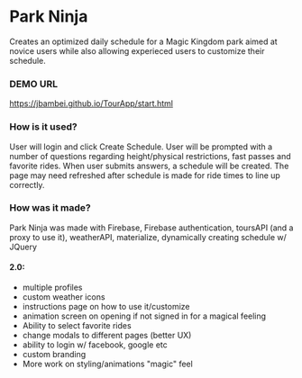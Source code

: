 # Park Ninja
Creates an optimized daily schedule for a Magic Kingdom park aimed at novice users while also allowing experieced users to customize their schedule. 

### DEMO URL
https://jbambei.github.io/TourApp/start.html

### How is it used?

User will login and click Create Schedule. User will be prompted with a number of questions regarding height/physical restrictions, fast passes and favorite rides. When user submits answers, a schedule will be created. The page may need refreshed after schedule is made for ride times to line up correctly.

### How was it made?

Park Ninja was made with Firebase, Firebase authentication, toursAPI (and a proxy to use it), weatherAPI, materialize, dynamically creating schedule w/ JQuery



#### 2.0: 
* multiple profiles
* custom weather icons
* instructions page on how to use it/customize
* animation screen on opening if not signed in for a magical feeling
* Ability to select favorite rides
* change modals to different pages (better UX)
* ability to login w/ facebook, google etc
* custom branding
* More work on styling/animations "magic" feel
